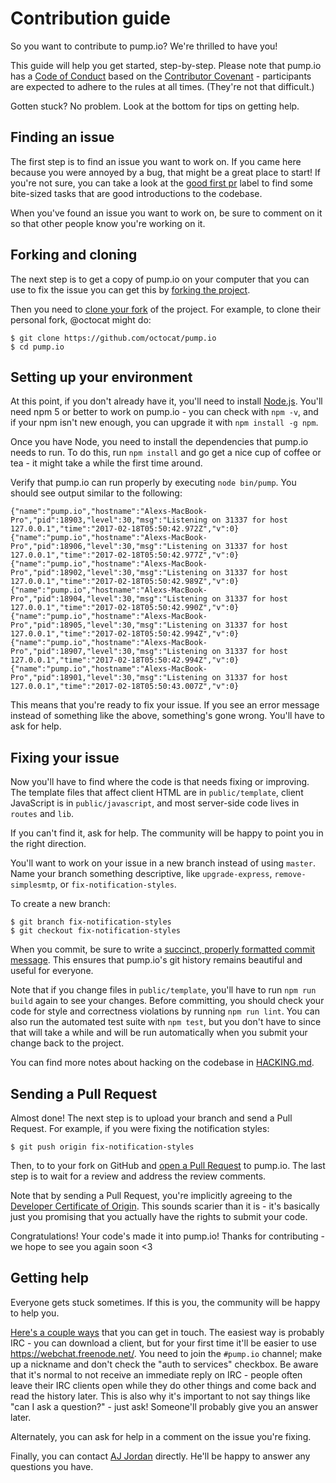 # Contribution guide

So you want to contribute to pump.io? We're thrilled to have you!

This guide will help you get started, step-by-step. Please note that
pump.io has a [Code of Conduct][] based on
the [Contributor Covenant][] - participants are expected to adhere to
the rules at all times. (They're not that difficult.)

Gotten stuck? No problem. Look at the bottom for tips on getting help.

## Finding an issue

The first step is to find an issue you want to work on. If you came
here because you were annoyed by a bug, that might be a great place to
start! If you're not sure, you can take a look at
the [good first pr][] label to find some bite-sized tasks that are
good introductions to the codebase.

When you've found an issue you want to work on, be sure to comment on
it so that other people know you're working on it.

## Forking and cloning

The next step is to get a copy of pump.io on your computer that you
can use to fix the issue you can get this by [forking the project][].

Then you need to [clone your fork][] of the project. For example, to
clone their personal fork, @octocat might do:

    $ git clone https://github.com/octocat/pump.io
    $ cd pump.io

## Setting up your environment

At this point, if you don't already have it, you'll need to
install [Node.js][]. You'll need npm 5 or better to work on pump.io -
you can check with `npm -v`, and if your npm isn't new enough, you can
upgrade it with `npm install -g npm`.

Once you have Node, you need to install the dependencies that pump.io
needs to run. To do this, run `npm install` and go get a nice cup of
coffee or tea - it might take a while the first time around.

Verify that pump.io can run properly by executing `node bin/pump`. You
should see output similar to the following:

    {"name":"pump.io","hostname":"Alexs-MacBook-Pro","pid":18903,"level":30,"msg":"Listening on 31337 for host 127.0.0.1","time":"2017-02-18T05:50:42.972Z","v":0}
    {"name":"pump.io","hostname":"Alexs-MacBook-Pro","pid":18906,"level":30,"msg":"Listening on 31337 for host 127.0.0.1","time":"2017-02-18T05:50:42.977Z","v":0}
    {"name":"pump.io","hostname":"Alexs-MacBook-Pro","pid":18902,"level":30,"msg":"Listening on 31337 for host 127.0.0.1","time":"2017-02-18T05:50:42.989Z","v":0}
    {"name":"pump.io","hostname":"Alexs-MacBook-Pro","pid":18904,"level":30,"msg":"Listening on 31337 for host 127.0.0.1","time":"2017-02-18T05:50:42.990Z","v":0}
    {"name":"pump.io","hostname":"Alexs-MacBook-Pro","pid":18905,"level":30,"msg":"Listening on 31337 for host 127.0.0.1","time":"2017-02-18T05:50:42.994Z","v":0}
    {"name":"pump.io","hostname":"Alexs-MacBook-Pro","pid":18907,"level":30,"msg":"Listening on 31337 for host 127.0.0.1","time":"2017-02-18T05:50:42.994Z","v":0}
    {"name":"pump.io","hostname":"Alexs-MacBook-Pro","pid":18901,"level":30,"msg":"Listening on 31337 for host 127.0.0.1","time":"2017-02-18T05:50:43.007Z","v":0}

This means that you're ready to fix your issue. If you see an error
message instead of something like the above, something's gone
wrong. You'll have to ask for help.

## Fixing your issue

Now you'll have to find where the code is that needs fixing or
improving. The template files that affect client HTML are in
`public/template`, client JavaScript is in `public/javascript`, and
most server-side code lives in `routes` and `lib`.

If you can't find it, ask for help. The community will be happy to
point you in the right direction.

You'll want to work on your issue in a new branch instead of using
`master`. Name your branch something descriptive, like
`upgrade-express`, `remove-simplesmtp`, or `fix-notification-styles`.

To create a new branch:

    $ git branch fix-notification-styles
    $ git checkout fix-notification-styles

When you commit, be sure to write
a [succinct, properly formatted commit message][commits]. This ensures
that pump.io's git history remains beautiful and useful for everyone.

Note that if you change files in `public/template`, you'll have to run
`npm run build` again to see your changes. Before committing, you
should check your code for style and correctness violations by running
`npm run lint`. You can also run the automated test suite with `npm
test`, but you don't have to since that will take a while and will be
run automatically when you submit your change back to the project.

You can find more notes about hacking on the codebase
in [HACKING.md][].

## Sending a Pull Request

Almost done! The next step is to upload your branch and send a Pull
Request. For example, if you were fixing the notification styles:

    $ git push origin fix-notification-styles

Then, to to your fork on GitHub and [open a Pull Request][] to
pump.io. The last step is to wait for a review and address the review
comments.

Note that by sending a Pull Request, you're implicitly agreeing to the [Developer Certificate of Origin][DCO]. This sounds scarier than it is - it's basically just you promising that you actually have the rights to submit your code.

Congratulations! Your code's made it into pump.io! Thanks for
contributing - we hope to see you again soon <3

## Getting help

Everyone gets stuck sometimes. If this is you, the community will be
happy to help you.

[Here's a couple ways][community] that you can get in touch. The
easiest way is probably IRC - you can download a client, but for your
first time it'll be easier to use https://webchat.freenode.net/. You
need to join the `#pump.io` channel; make up a nickname and don't
check the "auth to services" checkbox. Be aware that it's normal to
not receive an immediate reply on IRC - people often leave their IRC
clients open while they do other things and come back and read the
history later. This is also why it's important to not say things like
"can I ask a question?" - just ask! Someone'll probably give you an
answer later.

Alternately, you can ask for help in a comment on the issue you're
fixing.

Finally, you can contact [AJ Jordan][] directly. He'll be happy to
answer any questions you have.

 [Code of Conduct]: https://github.com/pump-io/pump.io/blob/master/CODE_OF_CONDUCT.md
 [Contributor Covenant]: http://contributor-covenant.org/
 [good first pr]: https://github.com/pump-io/pump.io/issues?q=is%3Aopen+is%3Aissue+label%3A%22good+first+pr%22
 [forking the project]: https://help.github.com/articles/fork-a-repo/
 [clone your fork]: https://help.github.com/articles/cloning-a-repository/
 [Node.js]: https://nodejs.org
 [commits]: http://chris.beams.io/posts/git-commit/
 [HACKING.md]: https://github.com/pump-io/pump.io/blob/master/HACKING.md
 [open a Pull Request]: https://help.github.com/articles/creating-a-pull-request/
 [community]: https://github.com/pump-io/pump.io/wiki/Community
 [AJ Jordan]: https://strugee.net/contact
 [DCO]: https://github.com/pump-io/pump.io/blob/master/CONTRIBUTING.md#developer-certificate-of-origin
